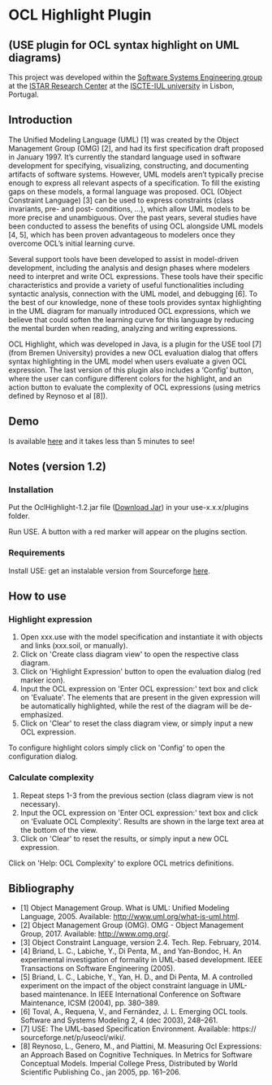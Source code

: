 # OCL Highlight Plugin
## (USE plugin for OCL syntax highlight on UML diagrams)
This project was developed within the [Software Systems Engineering group](https://ciencia.iscte-iul.pt/centres/istar-iul/groups/sse) at the [ISTAR Research Center](https://ciencia.iscte-iul.pt/centres/istar-iul) at the [ISCTE-IUL university](https://www.iscte-iul.pt/) in Lisbon, Portugal.

## Introduction
The Unified Modeling Language (UML) [1] was created by the Object Management Group (OMG) [2], and had its first specification draft proposed in January 1997. It’s currently the standard language used in software development for specifying, visualizing, constructing, and documenting artifacts of software systems. However, UML models aren’t typically precise enough to express all relevant aspects of a specification. To fill the existing gaps on these models, a formal language was proposed. OCL (Object Constraint Language) [3] can be used to express constraints (class invariants, pre- and post- conditions, ...), which allow UML models to be more precise and unambiguous. Over the past years, several studies have been conducted to assess the benefits of using OCL alongside UML models [4, 5], which has been proven advantageous to modelers once they overcome OCL’s initial learning curve.

Several support tools have been developed to assist in model-driven development, including the analysis and design phases where modelers need to interpret and write OCL expressions. These tools have their specific characteristics and provide a variety of useful functionalities including syntactic analysis, connection with the UML model, and debugging [6]. To the best of our knowledge, none of these tools provides syntax highlighting in the UML diagram for manually introduced OCL expressions, which we believe that could soften the learning curve for this language by reducing the mental burden when reading, analyzing and writing expressions.

OCL Highlight, which was developed in Java, is a plugin for the USE tool [7] (from Bremen University) provides a new OCL evaluation dialog that offers syntax highlighting in the
UML model when users evaluate a given OCL expression. The last version of this plugin also includes a ‘Config’ button, where the user can configure different colors for the highlight, and an action button to evaluate the complexity of OCL expressions (using metrics defined by Reynoso et al [8]).

## Demo
Is available <a href="https://youtu.be/ZVBQ7O5BFi8">here</a> and it takes less than 5 minutes to see!

## Notes (version 1.2)
### Installation
Put the OclHighlight-1.2.jar file (<a href="OclHighlight-1.2.jar">Download Jar</a>) in your use-x.x.x/plugins folder.

Run USE. A button with a red marker will appear on the plugins section.

### Requirements
Install USE: get an instalable version from Sourceforge <a href="https://sourceforge.net/projects/useocl/">here</a>.

## How to use

### Highlight expression
1. Open xxx.use with the model specification and instantiate it with objects and links (xxx.soil, or manually).
2. Click on 'Create class diagram view' to open the respective class diagram.  
3. Click on 'Highlight Expression' button to open the evaluation dialog (red marker icon). 
4. Input the OCL expression on 'Enter OCL expression:' text box and click on 'Evaluate'. The elements that are present in the given expression will be automatically highlighted, while the rest of the diagram will be de-emphasized.
5. Click on 'Clear' to reset the class diagram view, or simply input a new OCL expression.

To configure highlight colors simply click on 'Config' to open the configuration dialog.

### Calculate complexity
1. Repeat steps 1-3 from the previous section (class diagram view is not necessary).
2. Input the OCL expression on 'Enter OCL expression:' text box and click on 'Evaluate OCL Complexity'. Results are shown in the large text area at the bottom of the view.
5. Click on 'Clear' to reset the results, or simply input a new OCL expression.

Click on 'Help: OCL Complexity' to explore OCL metrics definitions.

## Bibliography
* [1] Object Management Group. What is UML: Unified Modeling Language, 2005. Available: http://www.uml.org/what-is-uml.html.
* [2] Object Management Group (OMG). OMG - Object Management
Group, 2017. Available: http://www.omg.org/.
* [3] Object Constraint Language, version 2.4. Tech. Rep. February, 2014.
* [4] Briand, L. C., Labiche, Y., Di Penta, M., and Yan-Bondoc, H. An experimental investigation of formality in UML-based development. IEEE Transactions on Software Engineering (2005).
* [5] Briand, L. C., Labiche, Y., Yan, H. D., and Di Penta, M. A controlled experiment on the impact of the object constraint language in UML-based maintenance. In IEEE International Conference on Software Maintenance, ICSM (2004), pp. 380–389.
* [6] Toval, A., Requena, V., and Fernández, J. L. Emerging OCL tools. Software and Systems Modeling 2, 4 (dec 2003), 248–261.
* [7] USE: The UML-based Specification Environment. Available: https:// sourceforge.net/p/useocl/wiki/.
* [8] Reynoso, L., Genero, M., and Piattini, M. Measuring Ocl Expressions: an Approach Based on Cognitive Techniques. In Metrics for Software Conceptual Models. Imperial College Press, Distributed by World Scientific Publishing Co., jan 2005, pp. 161–206.
